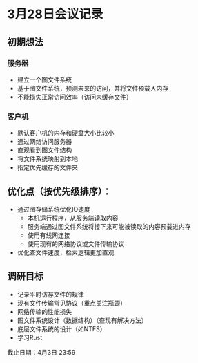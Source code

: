 # 3月28日会议记录

## 初期想法

### 服务器
- 建立一个图文件系统
- 基于图文件系统，预测未来的访问，并将文件预载入内存
- 不能损失正常访问效率（访问未缓存文件）

### 客户机
- 默认客户机的内存和硬盘大小比较小
- 通过网络访问服务器
- 直观看到图文件结构
- 将文件系统映射到本地
- 指定优先缓存的文件夹

## 优化点（按优先级排序）：
- 通过图存储系统优化IO速度
  - 本机运行程序，从服务端读取内容
  - 服务端通过图文件系统将接下来可能被读取的内容预载进内存
  - 使用有线网连接
  - 使用现有的网络协议或文件传输协议
- 优化查文件速度，检索逻辑更加直观

## 调研目标

- 记录平时访存文件的规律
- 现有文件传输常见协议（重点关注瓶颈）
- 网络传输的性能损失
- 图文件系统设计（数据结构）（查现有解决方法）
- 底层文件系统的设计（如NTFS）
- 学习Rust

截止日期：4月3日 23:59